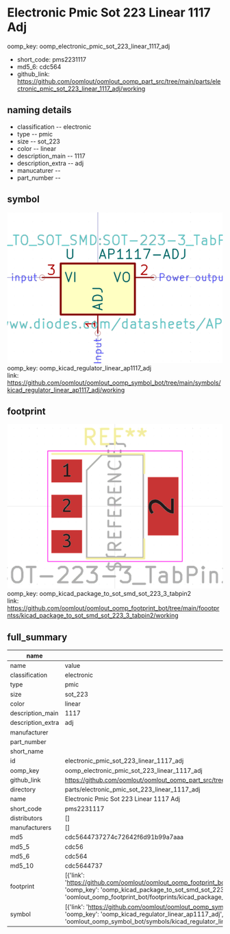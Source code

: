 # Electronic Pmic Sot 223 Linear 1117 Adj
oomp_key: oomp_electronic_pmic_sot_223_linear_1117_adj 

  
* short_code: pms2231117
* md5_6: cdc564  
* github_link: https://github.com/oomlout/oomlout_oomp_part_src/tree/main/parts/electronic_pmic_sot_223_linear_1117_adj/working  
## naming details
* classification -- electronic
* type -- pmic
* size -- sot_223
* color -- linear
* description_main -- 1117
* description_extra -- adj
* manucaturer -- 
* part_number -- 



## symbol

![](symbol/0/working/working_600.png)  
oomp_key: oomp_kicad_regulator_linear_ap1117_adj  
link: https://github.com/oomlout/oomlout_oomp_symbol_bot/tree/main/symbols/kicad_regulator_linear_ap1117_adj/working  

## footprint

![](footprint/0/working/working_600.png)  
oomp_key: oomp_kicad_package_to_sot_smd_sot_223_3_tabpin2  
link: https://github.com/oomlout/oomlout_oomp_footprint_bot/tree/main/foootprntss/kicad_package_to_sot_smd_sot_223_3_tabpin2/working  

## full_summary
| name | value | 
| --- | --- | 
| name | value | 
| classification | electronic | 
| type | pmic | 
| size | sot_223 | 
| color | linear | 
| description_main | 1117 | 
| description_extra | adj | 
| manufacturer |  | 
| part_number |  | 
| short_name |  | 
| id | electronic_pmic_sot_223_linear_1117_adj | 
| oomp_key | oomp_electronic_pmic_sot_223_linear_1117_adj | 
| github_link | https://github.com/oomlout/oomlout_oomp_part_src/tree/main/parts/electronic_pmic_sot_223_linear_1117_adj/working | 
| directory | parts/electronic_pmic_sot_223_linear_1117_adj | 
| name | Electronic Pmic Sot 223 Linear 1117 Adj | 
| short_code | pms2231117 | 
| distributors | [] | 
| manufacturers | [] | 
| md5 | cdc5644737274c72642f6d91b99a7aaa | 
| md5_5 | cdc56 | 
| md5_6 | cdc564 | 
| md5_10 | cdc5644737 | 
| footprint | [{'link': 'https://github.com/oomlout/oomlout_oomp_footprint_bot/tree/main/foootprntss/kicad_package_to_sot_smd_sot_223_3_tabpin2', 'oomp_key': 'oomp_kicad_package_to_sot_smd_sot_223_3_tabpin2', 'directory': 'oomlout_oomp_footprint_bot/footprints/kicad_package_to_sot_smd_sot_223_3_tabpin2//working/working.kicad_mod'}] | 
| symbol | [{'link': 'https://github.com/oomlout/oomlout_oomp_symbol_bot/tree/main/symbols/kicad_regulator_linear_ap1117_adj', 'oomp_key': 'oomp_kicad_regulator_linear_ap1117_adj', 'directory': 'oomlout_oomp_symbol_bot/symbols/kicad_regulator_linear_ap1117_adj//working/working.kicad_sym'}] | 
